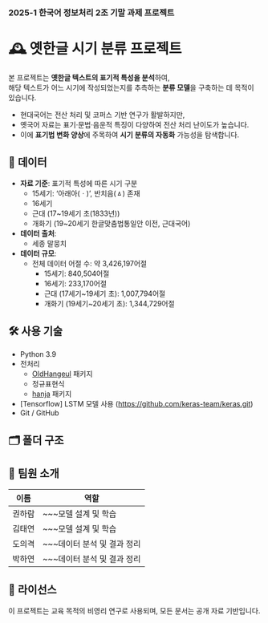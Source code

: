 ### 2025-1 한국어 정보처리 2조 기말 과제 프로젝트


# 🕰️ 옛한글 시기 분류 프로젝트
본 프로젝트는 **옛한글 텍스트의 표기적 특성을 분석**하여,  
해당 텍스트가 어느 시기에 작성되었는지를 추측하는 **분류 모델**을 구축하는 데 목적이 있습니다.

- 현대국어는 전산 처리 및 코퍼스 기반 연구가 활발하지만,
- 옛국어 자료는 표기·문법·음운적 특징이 다양하여 전산 처리 난이도가 높습니다.
- 이에 **표기법 변화 양상**에 주목하여 **시기 분류의 자동화** 가능성을 탐색합니다.

## 🧩 데이터

- **자료 기준**: 표기적 특성에 따른 시기 구분
  - 15세기: ‘아래아(ㆍ)’, 반치음(ㅿ) 존재
  - 16세기
  - 근대 (17~19세기 초(1833년))
  - 개화기 (19~20세기 한글맞춤법통일안 이전, 근대국어)
- **데이터 출처**:
  - 세종 말뭉치
- **데이터 규모**:
  - 전체 데이터 어절 수: 약 3,426,197어절
    - 15세기: 840,504어절
    - 16세기: 233,170어절
    - 근대 (17세기~19세기 초): 1,007,794어절
    - 개화기 (19세기~20세기 초): 1,344,729어절

## 🛠️ 사용 기술

- Python 3.9
- 전처리
  - [OldHangeul](https://pypi.org/project/OldHangeul/) 패키지
  - 정규표현식
  - [hanja](https://pypi.org/project/hanja/) 패키지
- [Tensorflow] LSTM 모델 사용 (https://github.com/keras-team/keras.git)
- Git / GitHub

## 🗂️ 폴더 구조

## 👥 팀원 소개

| 이름 | 역할 |
|------|------|
| 권하람 | ~~~모델 설계 및 학습 |
| 김태연 | ~~~모델 설계 및 학습 |
| 도의격 | ~~~데이터 분석 및 결과 정리 |
| 박하연 | ~~~데이터 분석 및 결과 정리 |

## 📄 라이선스

이 프로젝트는 교육 목적의 비영리 연구로 사용되며, 모든 문서는 공개 자료 기반입니다.

